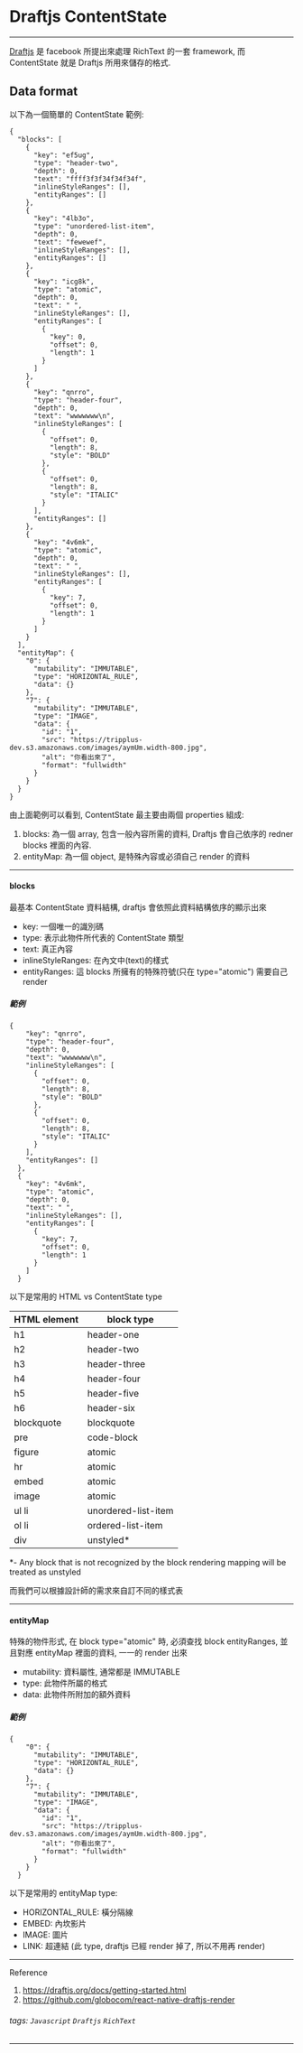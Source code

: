 Draftjs ContentState
===

---

[Draftjs](https://github.com/facebook/draft-js) 是 facebook 所提出來處理 RichText 的一套 framework, 而 ContentState 就是 Draftjs 所用來儲存的格式. 

## Data format

以下為一個簡單的 ContentState 範例:

```
{
  "blocks": [
    {
      "key": "ef5ug",
      "type": "header-two",
      "depth": 0,
      "text": "ffff3f3f34f34f34f",
      "inlineStyleRanges": [],
      "entityRanges": []
    },
    {
      "key": "4lb3o",
      "type": "unordered-list-item",
      "depth": 0,
      "text": "fewewef",
      "inlineStyleRanges": [],
      "entityRanges": []
    },
    {
      "key": "icg8k",
      "type": "atomic",
      "depth": 0,
      "text": " ",
      "inlineStyleRanges": [],
      "entityRanges": [
        {
          "key": 0,
          "offset": 0,
          "length": 1
        }
      ]
    },
    {
      "key": "qnrro",
      "type": "header-four",
      "depth": 0,
      "text": "wwwwwww\n",
      "inlineStyleRanges": [
        {
          "offset": 0,
          "length": 8,
          "style": "BOLD"
        },
        {
          "offset": 0,
          "length": 8,
          "style": "ITALIC"
        }
      ],
      "entityRanges": []
    },
    {
      "key": "4v6mk",
      "type": "atomic",
      "depth": 0,
      "text": " ",
      "inlineStyleRanges": [],
      "entityRanges": [
        {
          "key": 7,
          "offset": 0,
          "length": 1
        }
      ]
    }
  ],
  "entityMap": {
    "0": {
      "mutability": "IMMUTABLE",
      "type": "HORIZONTAL_RULE",
      "data": {}
    },
    "7": {
      "mutability": "IMMUTABLE",
      "type": "IMAGE",
      "data": {
        "id": "1",
        "src": "https://tripplus-dev.s3.amazonaws.com/images/aymUm.width-800.jpg",
        "alt": "你看出來了",
        "format": "fullwidth"
      }
    }
  }
}
```

由上面範例可以看到, ContentState 最主要由兩個 properties 組成:
1. blocks: 為一個 array, 包含一般內容所需的資料, Draftjs 會自己依序的 redner blocks 裡面的內容.
2. entityMap: 為一個 object, 是特殊內容或必須自己 render 的資料

---

#### blocks
最基本 ContentState 資料結構, draftjs 會依照此資料結構依序的顯示出來

* key: 一個唯一的識別碼
* type: 表示此物件所代表的 ContentState 類型
* text: 真正內容
* inlineStyleRanges: 在內文中(text)的樣式
* entityRanges: 這 blocks 所擁有的特殊符號(只在 type="atomic") 需要自己 render

##### 範例

```
{
    "key": "qnrro",
    "type": "header-four",
    "depth": 0,
    "text": "wwwwwww\n",
    "inlineStyleRanges": [
      {
        "offset": 0,
        "length": 8,
        "style": "BOLD"
      },
      {
        "offset": 0,
        "length": 8,
        "style": "ITALIC"
      }
    ],
    "entityRanges": []
  },
  {
    "key": "4v6mk",
    "type": "atomic",
    "depth": 0,
    "text": " ",
    "inlineStyleRanges": [],
    "entityRanges": [
      {
        "key": 7,
        "offset": 0,
        "length": 1
      }
    ]
  }
```

以下是常用的 HTML vs ContentState type

| HTML element | block type          |
|--------------|---------------------|
| h1           | header-one          |
| h2           | header-two          |
| h3           | header-three        |
| h4           | header-four         |
| h5           | header-five         |
| h6           | header-six          |
| blockquote   | blockquote          |
| pre          | code-block          |
| figure       | atomic              |
| hr           | atomic              |
| embed        | atomic              |
| image        | atomic              |
| ul li        | unordered-list-item |
| ol li        | ordered-list-item   |
| div          | unstyled*           |

*- Any block that is not recognized by the block rendering mapping will be treated as unstyled

而我們可以根據設計師的需求來自訂不同的樣式表

---

#### entityMap
特殊的物件形式, 在 block type="atomic" 時, 必須查找 block entityRanges, 並且對應 entityMap 裡面的資料, 一一的 render 出來

* mutability: 資料屬性, 通常都是 IMMUTABLE
* type: 此物件所屬的格式
* data: 此物件所附加的額外資料

##### 範例

```
{
    "0": {
      "mutability": "IMMUTABLE",
      "type": "HORIZONTAL_RULE",
      "data": {}
    },
    "7": {
      "mutability": "IMMUTABLE",
      "type": "IMAGE",
      "data": {
        "id": "1",
        "src": "https://tripplus-dev.s3.amazonaws.com/images/aymUm.width-800.jpg",
        "alt": "你看出來了",
        "format": "fullwidth"
      }
    }
  }
```

以下是常用的 entityMap type:
* HORIZONTAL_RULE: 橫分隔線
* EMBED: 內坎影片
* IMAGE: 圖片
* LINK: 超連結 (此 type, draftjs 已經 render 掉了, 所以不用再 render)

---

Reference
1. https://draftjs.org/docs/getting-started.html
2. https://github.com/globocom/react-native-draftjs-render

###### tags: `Javascript` `Draftjs` `RichText`
---